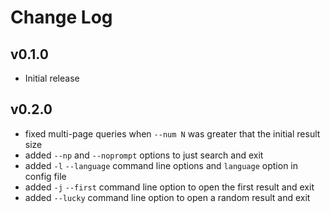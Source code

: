 Change Log
==========

## v0.1.0

- Initial release

## v0.2.0

- fixed multi-page queries when `--num N` was greater that the initial result size
- added `--np` and `--noprompt` options to just search and exit
- added `-l` `--language` command line options and `language` option in config file
- added `-j` `--first` command line option to open the first result and exit
- added `--lucky` command line option to open a random result and exit
